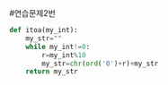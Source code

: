 #연습문제2번

```python
def itoa(my_int):
    my_str=""
    while my_int!=0:
    	r=my_int%10
        my_str=chr(ord('0')+r)+my_str
    return my_str
```

